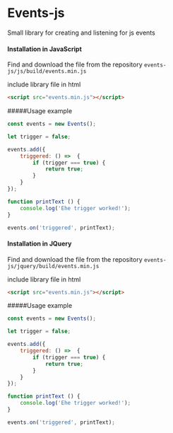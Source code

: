# Events-js
Small library for creating and listening for js events
#### Installation in JavaScript
Find and download the file from the repository
``
events-js/js/build/events.min.js
``

include library file in html
```html
<script src="events.min.js"></script>
```

#####Usage example
```javascript
const events = new Events();

let trigger = false;

events.add({
	triggered: () =>  {
		if (trigger === true) {
			return true;
		}
	}
});

function printText () {
	console.log('Еhe trigger worked!');
}

events.on('triggered', printText);
```

#### Installation in JQuery
Find and download the file from the repository
``
events-js/jquery/build/events.min.js
``

include library file in html
```html
<script src="events.min.js"></script>
```

#####Usage example
```javascript
const events = new Events();

let trigger = false;

events.add({
	triggered: () =>  {
		if (trigger === true) {
			return true;
		}
	}
});

function printText () {
	console.log('Еhe trigger worked!');
}

events.on('triggered', printText);
```
